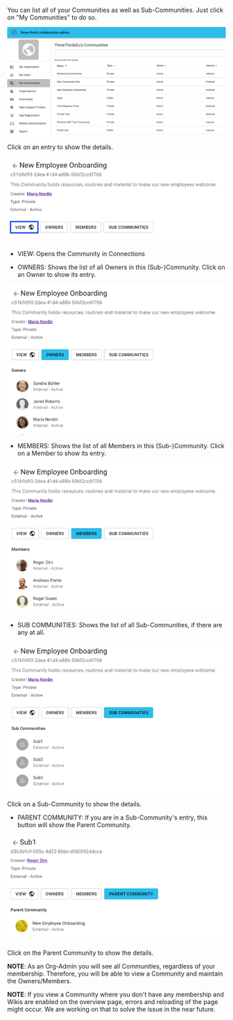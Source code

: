 You can list all of your Communities as well as Sub-Communities.
Just click on "My Communities" to do so.

![Last login](/assets/images/screen-shots/admin/my-communities-list.png)

Click on an entry to show the details.

![Last login](/assets/images/screen-shots/admin/my-communities-entry.png)

- VIEW: Opens the Community in Connections

- OWNERS: Shows the list of all Owners in this (Sub-)Community. Click on an Owner to show its entry.

![Last login](/assets/images/screen-shots/admin/my-communities-owners.png)

- MEMBERS: Shows the list of all Members in this (Sub-)Community. Click on a Member to show its entry.

![Last login](/assets/images/screen-shots/admin/my-communities-members.png)

- SUB COMMUNITIES: Shows the list of all Sub-Communities, if there are any at all.

![Last login](/assets/images/screen-shots/admin/my-communities-sub.png)

Click on a Sub-Community to show the details.

- PARENT COMMUNITY: If you are in a Sub-Community's entry, this button will show the Parent Community.

![Last login](/assets/images/screen-shots/admin/my-communities-parent.png)

Click on the Parent Community to show the details.

<strong>NOTE</strong>: As an Org-Admin you will see all Communities, regardless of your membership. Therefore, you will be able to view a Community and maintain the Owners/Members.

<strong>NOTE</strong>: If you view a Community where you don't have any membership and Wikis are enabled on the overview page, errors and reloading of the page might occur. We are working on that to solve the issue in the near future.